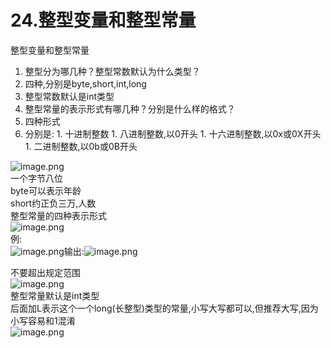 # 24.整型变量和整型常量

整型变量和整型常量<br />

1. 整型分为哪几种？整型常数默认为什么类型？
  1. 四种,分别是byte,short,int,long
  1. 整型常数默认是int类型
2. 整型常量的表示形式有哪几种？分别是什么样的格式？
  1. 四种形式
  1. 分别是:
    1. 十进制整数
    1. 八进制整数,以0开头
    1. 十六进制整数,以0x或0X开头
    1. 二进制整数,以0b或0B开头

![image.png](https://cdn.nlark.com/yuque/0/2019/png/349894/1559012272256-cb8346c5-de98-44b3-8f6c-83d3867c32e4.png#align=left&display=inline&height=187&name=image.png&originHeight=187&originWidth=572&size=86338&status=done&width=572)<br />一个字节八位<br />byte可以表示年龄<br />short约正负三万,人数<br />整型常量的四种表示形式<br />![image.png](https://cdn.nlark.com/yuque/0/2019/png/349894/1559012446688-68b004a0-31e1-456d-9edf-2f56ca1cd260.png#align=left&display=inline&height=178&name=image.png&originHeight=178&originWidth=421&size=57520&status=done&width=421)<br />例:<br />![image.png](https://cdn.nlark.com/yuque/0/2019/png/349894/1559012631140-4daa8c8d-a8b2-4182-8b58-55977f31c5ef.png#align=left&display=inline&height=143&name=image.png&originHeight=143&originWidth=207&size=42013&status=done&width=207)输出:![image.png](https://cdn.nlark.com/yuque/0/2019/png/349894/1559012605509-ce187aaf-a4e1-427e-bd89-445c273ea48f.png#align=left&display=inline&height=60&name=image.png&originHeight=60&originWidth=206&size=11440&status=done&width=206)

不要超出规定范围<br />![image.png](https://cdn.nlark.com/yuque/0/2019/png/349894/1559013383461-30d2b2f3-9b07-4a89-8eed-743d5eec873a.png#align=left&display=inline&height=15&name=image.png&originHeight=15&originWidth=157&size=5336&status=done&width=157)<br />整型常量默认是int类型<br />后面加L表示这个一个long(长整型)类型的常量,小写大写都可以,但推荐大写,因为小写容易和1混淆<br />![image.png](https://cdn.nlark.com/yuque/0/2019/png/349894/1559013513703-040e4fc3-2791-4876-acdf-1c2278fb647d.png#align=left&display=inline&height=14&name=image.png&originHeight=14&originWidth=179&size=6328&status=done&width=179)
